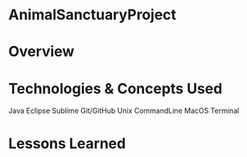 # AnimalSanctuaryProject

# Overview

# Technologies & Concepts Used
Java
Eclipse
Sublime
Git/GitHub
Unix CommandLine
MacOS Terminal

# Lessons Learned